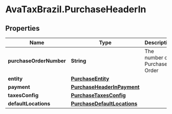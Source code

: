 # AvaTaxBrazil.PurchaseHeaderIn

## Properties
Name | Type | Description | Notes
------------ | ------------- | ------------- | -------------
**purchaseOrderNumber** | **String** | The number of Purchase Order | [optional] 
**entity** | [**PurchaseEntity**](PurchaseEntity.md) |  | [optional] 
**payment** | [**PurchaseHeaderInPayment**](PurchaseHeaderInPayment.md) |  | [optional] 
**taxesConfig** | [**PurchaseTaxesConfig**](PurchaseTaxesConfig.md) |  | [optional] 
**defaultLocations** | [**PurchaseDefaultLocations**](PurchaseDefaultLocations.md) |  | [optional] 


